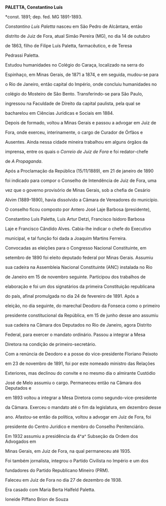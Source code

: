 **PALETTA, Constantino Luís**



\*const. 1891; dep. fed. MG 1891-1893.



*Constantino Luís Paletta* nasceu em São Pedro de Alcântara, então

distrito de Juiz de Fora, atual Simão Pereira (MG), no dia 14 de outubro

de 1863, filho de Filipe Luís Paletta, farmacêutico, e de Teresa

Pedrassi Paletta.



Estudou humanidades no Colégio do Caraça, localizado na serra do

Espinhaço, em Minas Gerais, de 1871 a 1874, e em seguida, mudou-se para

o Rio de Janeiro, então capital do Império, onde concluiu humanidades no

colégio do Mosteiro de São Bento. Transferindo-se para São Paulo,

ingressou na Faculdade de Direito da capital paulista, pela qual se

bacharelou em Ciências Jurídicas e Sociais em 1884.



Depois de formado, voltou a Minas Gerais e passou a advogar em Juiz de

Fora, onde exerceu, interinamente, o cargo de Curador de Órfãos e

Ausentes. Ainda nessa cidade mineira trabalhou em alguns órgãos da

imprensa, entre os quais o *Correio de Juiz de Fora* e foi redator-chefe

de *A Propaganda*.



Após a Proclamação da República (15/11/1889), em 21 de janeiro de 1890

foi indicado para compor o Conselho de Intendência de Juiz de Fora, uma

vez que o governo provisório de Minas Gerais, sob a chefia de Cesário

Alvim (1889-1890), havia dissolvido a Câmara de Vereadores do município.

O conselho ficou composto por Antero José Laje Barbosa (presidente),

Constantino Luís Paletta, Luís Artur Detzi, Francisco Isidoro Barbosa

Laje e Francisco Cândido Alves. Cabia-lhe indicar o chefe do Executivo

municipal, e tal função foi dada a Joaquim Martins Ferreira.



Convocadas as eleições para o Congresso Nacional Constituinte, em

setembro de 1890 foi eleito deputado federal por Minas Gerais. Assumiu

sua cadeira na Assembleia Nacional Constituinte (ANC) instalada no Rio

de Janeiro em 15 de novembro seguinte. Participou dos trabalhos de

elaboração e foi um dos signatários da primeira Constituição republicana

do país, afinal promulgada no dia 24 de fevereiro de 1891. Após a

eleição, no dia seguinte, do marechal Deodoro da Fonseca como o primeiro

presidente constitucional da República, em 15 de junho desse ano assumiu

sua cadeira na Câmara dos Deputados no Rio de Janeiro, agora Distrito

Federal, para exercer o mandato ordinário. Passou a integrar a Mesa

Diretora na condição de primeiro-secretário.



Com a renúncia de Deodoro e a posse do vice-presidente Floriano Peixoto

em 23 de novembro de 1891, foi por este nomeado ministro das Relações

Exteriores, mas declinou do convite e no mesmo dia o almirante Custódio

José de Melo assumiu o cargo. Permaneceu então na Câmara dos Deputados e

em 1893 voltou a integrar a Mesa Diretora como segundo-vice-presidente

da Câmara. Exerceu o mandato até o fim da legislatura, em dezembro desse

ano. Afastou-se então da política, voltou a advogar em Juiz de Fora, foi

presidente do Centro Jurídico e membro do Conselho Penitenciário.



Em 1932 assumiu a presidência da 4^a^ Subseção da Ordem dos Advogados em

Minas Gerais, em Juiz de Fora, na qual permaneceu até 1935.



Foi também jornalista, integrou o Partido Civilista no Império e um dos

fundadores do Partido Republicano Mineiro (PRM).



Faleceu em Juiz de Fora no dia 27 de dezembro de 1938.



Era casado com Maria Berta Halfeld Paletta.



Ioneide Piffano Brion de Souza



